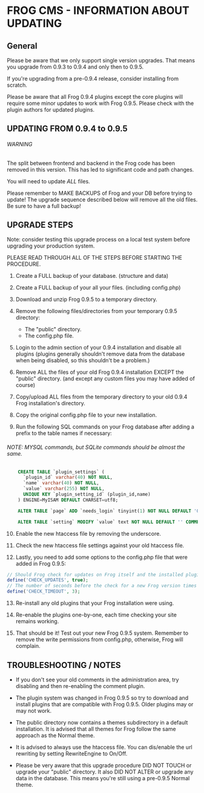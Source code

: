 # FROG CMS - INFORMATION ABOUT UPDATING


## General ##

Please be aware that we only support single version upgrades. That means you upgrade from 0.9.3 to 0.9.4 and only then to 0.9.5.

If you're upgrading from a pre-0.9.4 release, consider installing from scratch.

Please be aware that all Frog 0.9.4 plugins except the core plugins will require some minor updates to work with Frog 0.9.5. Please check with the plugin authors for updated plugins.


## UPDATING FROM 0.9.4 to 0.9.5 ##

###### WARNING 

The split between frontend and backend in the Frog code has been removed in this version. This has led to significant code and path changes.

You will need to update *ALL* files.

Please remember to MAKE BACKUPS of Frog and your DB before trying to update! The upgrade sequence described below will remove all the old files. Be sure to have a full backup!


## UPGRADE STEPS ##

Note: consider testing this upgrade process on a local test system before upgrading your production system.

PLEASE READ THROUGH ALL OF THE STEPS BEFORE STARTING THE PROCEDURE.

1. Create a FULL backup of your database. (structure and data)

2. Create a FULL backup of your all your files. (including config.php)

3. Download and unzip Frog 0.9.5 to a temporary directory.

4. Remove the following files/directories from your temporary 0.9.5 directory:
    - The "public" directory.
    - The config.php file.

5. Login to the admin section of your 0.9.4 installation and disable all plugins (plugins generally shouldn't remove data from the database when being disabled, so this shouldn't be a problem.)

6. Remove ALL the files of your old Frog 0.9.4 installation EXCEPT the "public" directory. (and except any custom files you may have added of course)

7. Copy/upload ALL files from the temporary directory to your old 0.9.4 Frog  installation's directory.

8. Copy the original config.php file to your new installation.

9. Run the following SQL commands on your Frog database after adding a prefix to  the table names if necessary:

###### NOTE: MYSQL commands, but SQLite commands should be almost the same.

```sql
    CREATE TABLE `plugin_settings` (
      `plugin_id` varchar(40) NOT NULL,
      `name` varchar(40) NOT NULL,
      `value` varchar(255) NOT NULL,
      UNIQUE KEY `plugin_setting_id` (plugin_id,name)
    ) ENGINE=MyISAM DEFAULT CHARSET=utf8;

    ALTER TABLE `page` ADD `needs_login` tinyint(1) NOT NULL DEFAULT '0' COMMENT '' AFTER is_protected;

    ALTER TABLE `setting` MODIFY `value` text NOT NULL DEFAULT '' COMMENT '' COLLATE utf8_general_ci;
```

10. Enable the new htaccess file by removing the underscore.

11. Check the new htaccess file settings against your old htaccess file.

12. Lastly, you need to add some options to the config.php file that were added
    in Frog 0.9.5:

```php
// Should Frog check for updates on Frog itself and the installed plugins?
define('CHECK_UPDATES', true);
// The number of seconds before the check for a new Frog version times out in case of problems.
define('CHECK_TIMEOUT', 3);
```

13. Re-install any old plugins that your Frog installation were using.

14. Re-enable the plugins one-by-one, each time checking your site remains working.

15. That should be it! Test out your new Frog 0.9.5 system.
    Remember to remove the write permissions from config.php, otherwise, Frog
    will complain.

## TROUBLESHOOTING / NOTES ##

- If you don't see your old comments in the administration area, try disabling and
  then re-enabling the comment plugin.

- The plugin system was changed in Frog 0.9.5 so try to download and install
  plugins that are compatible with Frog 0.9.5. Older plugins may or may not work.

- The public directory now contains a themes subdirectory in a default installation.
  It is advised that all themes for Frog follow the same approach as the
  Normal theme.

- It is advised to always use the htaccess file. You can dis/enable the url
  rewriting by setting RewriteEngine to On/Off.

- Please be very aware that this upgrade procedure DID NOT TOUCH or upgrade your
  "public" directory. It also DID NOT ALTER or upgrade any data in the database.
  This means you're still using a pre-0.9.5 Normal theme.
